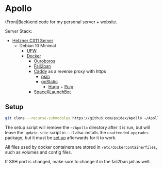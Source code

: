 # Apollo

(Front|Back)end code for my personal server + website.

Server Stack:

- [Hetzner CX11 Server](https://www.hetzner.com/cloud)
  - Debian 10 Minimal
    - [UFW](https://wiki.debian.org/Uncomplicated%20Firewall%20%28ufw%29)
    - [Docker](https://www.docker.com/)
      - [Ouroboros](https://github.com/pyouroboros/ouroboros)
      - [Fail2ban](https://github.com/crazy-max/docker-fail2ban)
      - [Caddy](https://caddyserver.com/) as a reverse proxy with https
        - [psm](https://psm.simonj.tech)
        - [goStatic](https://github.com/PierreZ/goStatic)
          - [Hugo](https://gohugo.io/) + [Pulp](https://github.com/koirand/pulp)
      - [SpaceXLaunchBot](https://github.com/r-spacex/SpaceXLaunchBot)

## Setup

```bash
git clone --recurse-submodules https://github.com/psidex/Apollo ~/Apollo && cd ~/Apollo && sudo bash setup
```

The setup script will remove the `~/Apollo` directory after it is run, but will leave
the `update-site` script in `~`. It also installs the `unattended-upgrades` package,
but it must be [set up](https://libre-software.net/ubuntu-automatic-updates/) afterwards
for it to work.

All files used by docker containers are stored in `/etc/dockercontainerfiles`, such as
volumes and config files.

If SSH port is changed, make sure to change it in the fail2ban jail as well.
